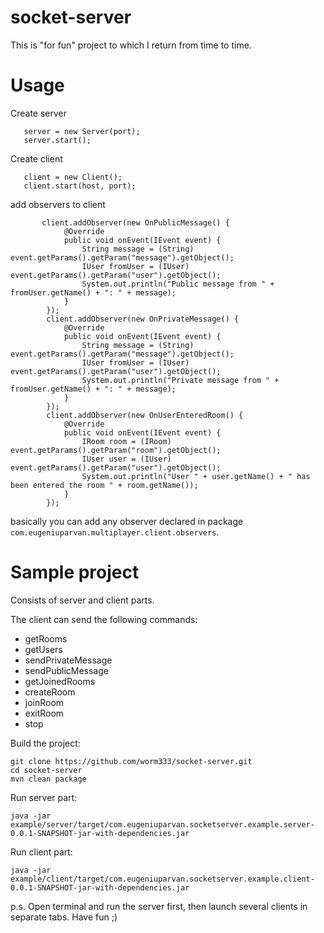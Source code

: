 # socket-server
This is "for fun" project to which I return from time to time.
# Usage
Create server
```
   server = new Server(port);
   server.start();
```

Create client
```
   client = new Client();
   client.start(host, port);
```
add observers to client
```
       client.addObserver(new OnPublicMessage() {
            @Override
            public void onEvent(IEvent event) {
                String message = (String) event.getParams().getParam("message").getObject();
                IUser fromUser = (IUser) event.getParams().getParam("user").getObject();
                System.out.println("Public message from " + fromUser.getName() + ": " + message);
            }
        });
        client.addObserver(new OnPrivateMessage() {
            @Override
            public void onEvent(IEvent event) {
                String message = (String) event.getParams().getParam("message").getObject();
                IUser fromUser = (IUser) event.getParams().getParam("user").getObject();
                System.out.println("Private message from " + fromUser.getName() + ": " + message);
            }
        });
        client.addObserver(new OnUserEnteredRoom() {
            @Override
            public void onEvent(IEvent event) {
                IRoom room = (IRoom) event.getParams().getParam("room").getObject();
                IUser user = (IUser) event.getParams().getParam("user").getObject();
                System.out.println("User " + user.getName() + " has been entered the room " + room.getName());
            }
        });
```
basically you can add any observer declared in package `com.eugeniuparvan.multiplayer.client.observers`.

# Sample project

Consists of server and client parts.

The client can send the following commands:
  * getRooms
  * getUsers
  * sendPrivateMessage
  * sendPublicMessage
  * getJoinedRooms
  * createRoom
  * joinRoom
  * exitRoom
  * stop

Build the project:
```
git clone https://github.com/worm333/socket-server.git 
cd socket-server
mvn clean package
```

Run server part:
```
java -jar example/server/target/com.eugeniuparvan.socketserver.example.server-0.0.1-SNAPSHOT-jar-with-dependencies.jar
```

Run client part:
```
java -jar example/client/target/com.eugeniuparvan.socketserver.example.client-0.0.1-SNAPSHOT-jar-with-dependencies.jar
```

p.s. Open terminal and run the server first, then launch several clients in separate tabs. Have fun ;)
